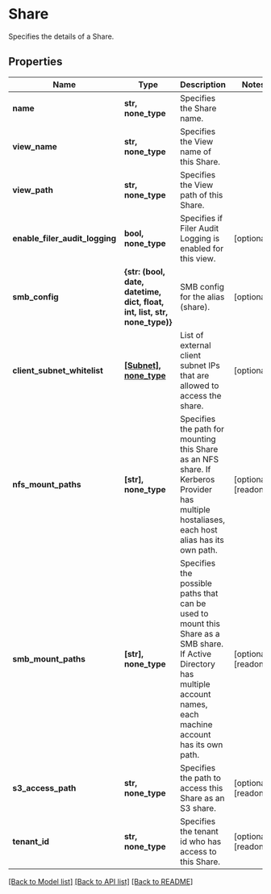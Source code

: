 # Share

Specifies the details of a Share.

## Properties
Name | Type | Description | Notes
------------ | ------------- | ------------- | -------------
**name** | **str, none_type** | Specifies the Share name. | 
**view_name** | **str, none_type** | Specifies the View name of this Share. | 
**view_path** | **str, none_type** | Specifies the View path of this Share. | 
**enable_filer_audit_logging** | **bool, none_type** | Specifies if Filer Audit Logging is enabled for this view. | [optional] 
**smb_config** | **{str: (bool, date, datetime, dict, float, int, list, str, none_type)}** | SMB config for the alias (share). | [optional] 
**client_subnet_whitelist** | [**[Subnet], none_type**](Subnet.md) | List of external client subnet IPs that are allowed to access the share. | [optional] 
**nfs_mount_paths** | **[str], none_type** | Specifies the path for mounting this Share as an NFS share. If Kerberos Provider has multiple hostaliases, each host alias has its own path. | [optional] [readonly] 
**smb_mount_paths** | **[str], none_type** | Specifies the possible paths that can be used to mount this Share as a SMB share. If Active Directory has multiple account names, each machine account has its own path. | [optional] [readonly] 
**s3_access_path** | **str, none_type** | Specifies the path to access this Share as an S3 share. | [optional] [readonly] 
**tenant_id** | **str, none_type** | Specifies the tenant id who has access to this Share. | [optional] [readonly] 

[[Back to Model list]](../README.md#documentation-for-models) [[Back to API list]](../README.md#documentation-for-api-endpoints) [[Back to README]](../README.md)


